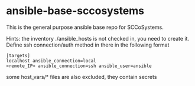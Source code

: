 # ansible-base-sccosystems
This is the general purpose ansible base repo for SCCoSystems.

Hints:
the inventory ./ansible_hosts is not checked in, you need to create it. Define ssh connection/auth method in there in the following format
```
[targets]
localhost ansible_connection=local
<remote_IP> ansible_connection=ssh ansible_user=ansible
```
some host_vars/* files are also excluded, they contain secrets
